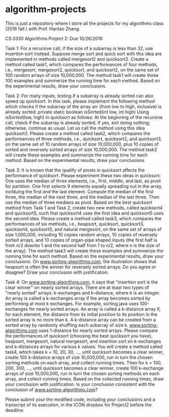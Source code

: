 # algorithm-projects

This is just a repository where I store all the projects for my algorithms class (2016 fall.) with Prof. Hantao Zhang.

CS:3330 Algorithms Project 2: Due 10/26/2016

Task 1: For a recursive call, if the size of a subarray is less than 32, use insertion sort instead. Suppose merge sort and quick sort with this idea are implemented in methods called mergesort2 and quicksort2.
  Create a method called task1, which compares the performances of four methods, i.e., mergesort, mergesort2, quicksort, and quicksort2, on the same set of 100 random arrays of size 10,000,000. The method task1 will create these 100 examples and summerize the running time for each method. Based on the experimental results, draw your conclusions.

Task 2: For many inputs, testing if a subarray is already sorted can also speed up quicksort. In this task, please implement the following method which checks if the subarray of the array arr (from low to high, inclusive) is already sorted: 
private static boolean isSorted(int low, int high) 
  Using isSorted(low, high) in quicksort as follows: At the beginning of the recursive call, check if the subarray is already sorted. If yes, exit doing nothing; otherwise, continue as usual. Let us call the method using this idea quicksort3.
  Please create a method called task2, which compares the performances of three methods, i.e., quicksort, quicksort2, and quicksort3, on the same set of 10 random arrays of size 10,000,000, plus 10 copies of sorted and reversely sorted arrays of size 10,000,000. The method task2 will create these examples and summerize the running time for each method. Based on the experimental results, draw your conclusions.

Task 3: It is known that the qualify of pivots in quicksort affects the performance of quicksort. Please experiment these two ideas in quicksort:
        One uses the median of three elements, i.e., first, middle, and last, as pivot for partition.
        One first selects 9 elements equally spreading out in the array, inclduing the first and the last element. Compute the median of        the first three, the median of the next three, and the median of the last three. Then use the median of three medians as pivot.
Based on the best quicksort method from Task 1 and Task 2, create two new methods, called quicksort4 and quicksort5, such that quicksort4 uses the first idea and quicksort5 uses the second idea.
Please create a method called task3, which compares the performances of six methods, i.e., heapsort, quicksort, quicksort3, quicksort4, quicksort5, and natural mergesort, on the same set of arrays of size 1,000,000, including 10 copies random arrays, 10 copies of reversely sorted arrays, and 10 copies of organ-pipe shaped inputs (the first half is from n/2 downto 1 and the second half from 1 to n/2, where n is the size of the array). The method task3 will create these examples and summerize the running time for each method. Based on the experimental results, draw your conclusions. On www.sorting-algorithms.com, the illustration shows that heapsort is often the winner for reversely sorted arrays. Do you agree or disagree? Draw your conclusion with justification.

Task 4: On www.sorting-algorithms.com, it says that "insertion sort is the clear winner" on nearly sorted arrays. There are at least two types of "nearly sorted" arrays: k-exchanges and k-distance, where k is an integer. An array is called a k-exchanges array if the array becomes sorted by performing at most k exchanges. For example, sorting.java uses 100-exchanges for nearly sorted arrays. An array is called a k-distance array if, for each element, the distance from its initial position to its position in the sorted array is no more than k. A k-distance array can be created from a sorted array by randomly shuffling each subarray of size k. www.sorting-algorithms.com uses 1-distance for nearly sorted arrays.
Please compare the performances of quicksort (choosing the best quicksort you have), heapsort, mergesort, natural mergesort, and insertion sort on k-exchanges and k-distances arrays for various k values. You will create a method called task4, which takes k = 10, 20, 30, ..., until quicksort becomes a clear winner, create 100 k-distance arrays of size 10,000,000, run in turn the chosen sorting methods on each array, and collect running times. Then for k = 100, 200, 300, ..., until quicksort becomes a clear winner, create 100 k-exchange arrays of size 10,000,000, run in turn the chosen sorting methods on each array, and collect running times. Based on the collected running times, draw your conclusion with justification. Is your conclusion consistent with the conclusion of www.sorting-algorithms.com?

Please submit your the modified code, including your conclusions and a transcript of its execution, in the ICON dropbox for Project2 before the deadline.
